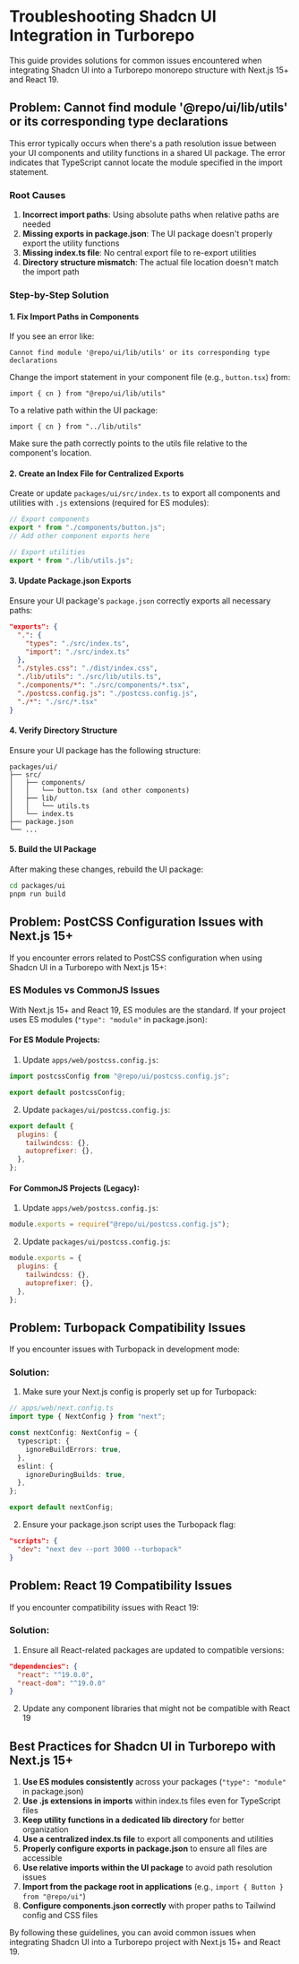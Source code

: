 # Troubleshooting Shadcn UI Integration in Turborepo

This guide provides solutions for common issues encountered when integrating Shadcn UI into a Turborepo monorepo structure with Next.js 15+ and React 19.

## Problem: Cannot find module '@repo/ui/lib/utils' or its corresponding type declarations

This error typically occurs when there's a path resolution issue between your UI components and utility functions in a shared UI package. The error indicates that TypeScript cannot locate the module specified in the import statement.

### Root Causes

1. **Incorrect import paths**: Using absolute paths when relative paths are needed
2. **Missing exports in package.json**: The UI package doesn't properly export the utility functions
3. **Missing index.ts file**: No central export file to re-export utilities
4. **Directory structure mismatch**: The actual file location doesn't match the import path

### Step-by-Step Solution

#### 1. Fix Import Paths in Components

If you see an error like:
```
Cannot find module '@repo/ui/lib/utils' or its corresponding type declarations
```

Change the import statement in your component file (e.g., `button.tsx`) from:

```tsx
import { cn } from "@repo/ui/lib/utils"
```

To a relative path within the UI package:

```tsx
import { cn } from "../lib/utils"
```

Make sure the path correctly points to the utils file relative to the component's location.

#### 2. Create an Index File for Centralized Exports

Create or update `packages/ui/src/index.ts` to export all components and utilities with `.js` extensions (required for ES modules):

```typescript
// Export components
export * from "./components/button.js";
// Add other component exports here

// Export utilities
export * from "./lib/utils.js";
```

#### 3. Update Package.json Exports

Ensure your UI package's `package.json` correctly exports all necessary paths:

```json
"exports": {
  ".": {
    "types": "./src/index.ts",
    "import": "./src/index.ts"
  },
  "./styles.css": "./dist/index.css",
  "./lib/utils": "./src/lib/utils.ts",
  "./components/*": "./src/components/*.tsx",
  "./postcss.config.js": "./postcss.config.js",
  "./*": "./src/*.tsx"
}
```

#### 4. Verify Directory Structure

Ensure your UI package has the following structure:

```
packages/ui/
├── src/
│   ├── components/
│   │   └── button.tsx (and other components)
│   ├── lib/
│   │   └── utils.ts
│   └── index.ts
├── package.json
└── ...
```

#### 5. Build the UI Package

After making these changes, rebuild the UI package:

```bash
cd packages/ui
pnpm run build
```

## Problem: PostCSS Configuration Issues with Next.js 15+

If you encounter errors related to PostCSS configuration when using Shadcn UI in a Turborepo with Next.js 15+:

### ES Modules vs CommonJS Issues

With Next.js 15+ and React 19, ES modules are the standard. If your project uses ES modules (`"type": "module"` in package.json):

#### For ES Module Projects:

1. Update `apps/web/postcss.config.js`:
```javascript
import postcssConfig from "@repo/ui/postcss.config.js";

export default postcssConfig;
```

2. Update `packages/ui/postcss.config.js`:
```javascript
export default {
  plugins: {
    tailwindcss: {},
    autoprefixer: {},
  },
};
```

#### For CommonJS Projects (Legacy):

1. Update `apps/web/postcss.config.js`:
```javascript
module.exports = require("@repo/ui/postcss.config.js");
```

2. Update `packages/ui/postcss.config.js`:
```javascript
module.exports = {
  plugins: {
    tailwindcss: {},
    autoprefixer: {},
  },
};
```

## Problem: Turbopack Compatibility Issues

If you encounter issues with Turbopack in development mode:

### Solution:

1. Make sure your Next.js config is properly set up for Turbopack:

```typescript
// apps/web/next.config.ts
import type { NextConfig } from "next";

const nextConfig: NextConfig = {
  typescript: {
    ignoreBuildErrors: true,
  },
  eslint: {
    ignoreDuringBuilds: true,
  },
};

export default nextConfig;
```

2. Ensure your package.json script uses the Turbopack flag:

```json
"scripts": {
  "dev": "next dev --port 3000 --turbopack"
}
```

## Problem: React 19 Compatibility Issues

If you encounter compatibility issues with React 19:

### Solution:

1. Ensure all React-related packages are updated to compatible versions:

```json
"dependencies": {
  "react": "^19.0.0",
  "react-dom": "^19.0.0"
}
```

2. Update any component libraries that might not be compatible with React 19

## Best Practices for Shadcn UI in Turborepo with Next.js 15+

1. **Use ES modules consistently** across your packages (`"type": "module"` in package.json)
2. **Use .js extensions in imports** within index.ts files even for TypeScript files
3. **Keep utility functions in a dedicated lib directory** for better organization
4. **Use a centralized index.ts file** to export all components and utilities
5. **Properly configure exports in package.json** to ensure all files are accessible
6. **Use relative imports within the UI package** to avoid path resolution issues
7. **Import from the package root in applications** (e.g., `import { Button } from "@repo/ui"`)
8. **Configure components.json correctly** with proper paths to Tailwind config and CSS files

By following these guidelines, you can avoid common issues when integrating Shadcn UI into a Turborepo project with Next.js 15+ and React 19.
